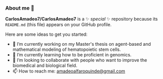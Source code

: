 ### About me 👋


**CarlosAmadeo7/CarlosAmadeo7** is a ✨ _special_ ✨ repository because its `README.md` (this file) appears on your GitHub profile.

Here are some ideas to get you started:

- 🔭 I’m currently working on my Master's thesis on agent-based and mathematical modeling of hematopoietic stem cells. 
- 🌱 I’m currently learning how to be proficient in genomics.
- 👯 I’m looking to collaborate with people who want to improve the biomedical and biological field.
- 📫 How to reach me: amadeoalfaroquinde@gmail.com



